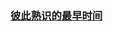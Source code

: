 ### [彼此熟识的最早时间](https://leetcode-cn.com/problems/the-earliest-moment-when-everyone-become-friends)

